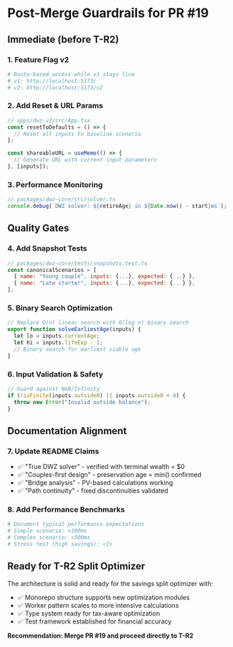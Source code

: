 # Post-Merge Guardrails for PR #19

## Immediate (before T-R2)

### 1. Feature Flag v2
```bash
# Route-based access while v1 stays live
# v1: http://localhost:5173/
# v2: http://localhost:5173/v2
```

### 2. Add Reset & URL Params
```javascript
// apps/dwz-v2/src/App.tsx
const resetToDefaults = () => {
  // Reset all inputs to baseline scenario
};

const shareableURL = useMemo(() => {
  // Generate URL with current input parameters
}, [inputs]);
```

### 3. Performance Monitoring
```javascript
// packages/dwz-core/src/solver.ts
console.debug(`DWZ solver: ${retireAge} in ${Date.now() - start}ms`);
```

## Quality Gates

### 4. Add Snapshot Tests
```javascript
// packages/dwz-core/tests/snapshots.test.ts
const canonicalScenarios = [
  { name: "Young couple", inputs: {...}, expected: {...} },
  { name: "Late starter", inputs: {...}, expected: {...} },
];
```

### 5. Binary Search Optimization
```javascript
// Replace O(n) linear search with O(log n) binary search
export function solveEarliestAge(inputs) {
  let lo = inputs.currentAge;
  let hi = inputs.lifeExp - 1;
  // Binary search for earliest viable age
}
```

### 6. Input Validation & Safety
```javascript
// Guard against NaN/Infinity
if (!isFinite(inputs.outside0) || inputs.outside0 < 0) {
  throw new Error("Invalid outside balance");
}
```

## Documentation Alignment

### 7. Update README Claims
- ✅ "True DWZ solver" - verified with terminal wealth = $0
- ✅ "Couples-first design" - preservation age = min() confirmed  
- ✅ "Bridge analysis" - PV-based calculations working
- ✅ "Path continuity" - fixed discontinuities validated

### 8. Add Performance Benchmarks
```bash
# Document typical performance expectations
# Simple scenario: <100ms
# Complex scenario: <500ms  
# Stress test (high savings): <1s
```

## Ready for T-R2 Split Optimizer

The architecture is solid and ready for the savings split optimizer with:
- ✅ Monorepo structure supports new optimization modules
- ✅ Worker pattern scales to more intensive calculations
- ✅ Type system ready for tax-aware optimization
- ✅ Test framework established for financial accuracy

**Recommendation: Merge PR #19 and proceed directly to T-R2**
